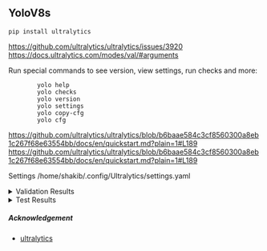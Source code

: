 ## YoloV8s

```
pip install ultralytics
```

https://github.com/ultralytics/ultralytics/issues/3920
https://docs.ultralytics.com/modes/val/#arguments

Run special commands to see version, view settings, run checks and more:
```
        yolo help
        yolo checks
        yolo version
        yolo settings
        yolo copy-cfg
        yolo cfg       
```
https://github.com/ultralytics/ultralytics/blob/b6baae584c3cf8560300a8eb1c267f68e63554bb/docs/en/quickstart.md?plain=1#L189
https://github.com/ultralytics/ultralytics/blob/b6baae584c3cf8560300a8eb1c267f68e63554bb/docs/en/quickstart.md?plain=1#L189

Settings 
/home/shakib/.config/Ultralytics/settings.yaml

<details>
  <summary>Validation Results</summary>

| Class          | Images | Instances | Box(P) | R    | mAP50 | mAP50-95 |
|----------------|--------|-----------|--------|------|-------|----------|
| all            | 1004   | 7385      | 0.804  | 0.691| 0.784 | 0.637    |
| person         | 1004   | 1917      | 0.896  | 0.756| 0.883 | 0.645    |
| rickshaw       | 1004   | 1587      | 0.894  | 0.825| 0.910 | 0.765    |
| rickshaw van   | 1004   | 240       | 0.778  | 0.667| 0.736 | 0.482    |
| auto rickshaw  | 1004   | 590       | 0.914  | 0.880| 0.932 | 0.809    |
| truck          | 1004   | 65        | 0.636  | 0.592| 0.668 | 0.569    |
| pickup truck   | 1004   | 74        | 0.720  | 0.676| 0.745 | 0.578    |
| private car    | 1004   | 1420      | 0.888  | 0.806| 0.904 | 0.771    |
| motorcycle     | 1004   | 860       | 0.896  | 0.801| 0.904 | 0.689    |
| bicycle        | 1004   | 146       | 0.775  | 0.541| 0.681 | 0.493    |
| bus            | 1004   | 182       | 0.831  | 0.675| 0.801 | 0.687    |
| micro bus      | 1004   | 241       | 0.758  | 0.602| 0.742 | 0.680    |
| covered van    | 1004   | 40        | 0.787  | 0.556| 0.641 | 0.561    |
| human hauler   | 1004   | 23        | 0.682  | 0.609| 0.642 | 0.552    |

</details>

<details>
  <summary>Test Results</summary>

| Class          | Images | Instances | Box(P) | R    | mAP50 | mAP50-95 |
|----------------|--------|-----------|--------|------|-------|----------|
| all            | 649    | 3805      | 0.800  | 0.754| 0.844 | 0.694    |
| person         | 649    | 844       | 0.833  | 0.819| 0.898 | 0.702    |
| rickshaw       | 649    | 1129      | 0.854  | 0.918| 0.963 | 0.860    |
| rickshaw van   | 649    | 83        | 0.709  | 0.747| 0.767 | 0.528    |
| auto rickshaw  | 649    | 228       | 0.891  | 0.939| 0.964 | 0.872    |
| truck          | 649    | 29        | 0.637  | 0.586| 0.606 | 0.500    |
| pickup truck   | 649    | 65        | 0.861  | 0.723| 0.851 | 0.594    |
| private car    | 649    | 543       | 0.839  | 0.915| 0.960 | 0.865    |
| motorcycle     | 649    | 509       | 0.878  | 0.886| 0.957 | 0.751    |
| bicycle        | 649    | 121       | 0.803  | 0.776| 0.893 | 0.694    |
| bus            | 649    | 86        | 0.773  | 0.674| 0.826 | 0.651    |
| micro bus      | 649    | 105       | 0.901  | 0.562| 0.834 | 0.768    |
| covered van    | 649    | 24        | 0.681  | 0.458| 0.611 | 0.535    |
| human hauler   | 649    | 39        | 0.736  | 0.795| 0.836 | 0.707    |

</details>






##### Acknowledgement
- [ultralytics]()